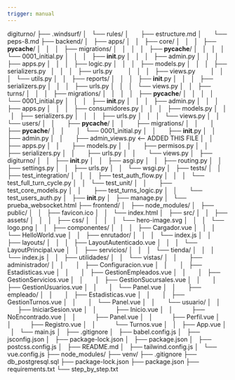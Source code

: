 ```yaml
---
trigger: manual
---
```


digiturno/
├── .windsurf/
│   └── rules/
│       ├── estructure.md
│       └── peps-8.md
├── backend/
│   ├── apps/
│   │   ├── core/
│   │   │   ├── __pycache__/
│   │   │   ├── migrations/
│   │   │   │   ├── __pycache__/
│   │   │   │   └── 0001_initial.py
│   │   │   ├── __init__.py
│   │   │   ├── admin.py
│   │   │   ├── apps.py
│   │   │   ├── logic.py
│   │   │   ├── models.py
│   │   │   ├── serializers.py  
│   │   │   ├── urls.py         
│   │   │   ├── views.py        
│   │   │   └── utils.py
│   │   ├── reports/
│   │   │   ├── __init__.py
│   │   │   ├── serializers.py
│   │   │   ├── urls.py
│   │   │   └── views.py
│   │   ├── turns/
│   │   │   ├── migrations/
│   │   │   │   ├── __pycache__/
│   │   │   │   └── 0001_initial.py
│   │   │   ├── __init__.py
│   │   │   ├── admin.py
│   │   │   ├── apps.py
│   │   │   ├── consumidores.py
│   │   │   ├── models.py
│   │   │   ├── serializers.py
│   │   │   ├── urls.py
│   │   │   └── views.py
│   │   └── users/
│   │       ├── __pycache__/
│   │       ├── migrations/
│   │       │   ├── __pycache__/
│   │       │   └── 0001_initial.py
│   │       ├── __init__.py
│   │       ├── admin.py
│   │       ├── admin_views.py  <-- ADDED THIS FILE
│   │       ├── apps.py
│   │       ├── models.py
│   │       ├── permisos.py
│   │       ├── serializers.py
│   │       ├── urls.py
│   │       └── views.py
│   ├── digiturno/
│   │   ├── __init__.py
│   │   ├── asgi.py
│   │   ├── routing.py
│   │   ├── settings.py
│   │   ├── urls.py
│   │   └── wsgi.py
│   ├── tests/
│   │   ├── test_integration/
│   │   │   ├── test_auth_flow.py
│   │   │   └── test_full_turn_cycle.py
│   │   └── test_unit/
│   │       ├── test_core_models.py
│   │       ├── test_turns_logic.py
│   │       └── test_users_auth.py
│   ├── __init__.py
│   ├── manage.py
│   └── prueba_websocket.html
├── frontend/
│   ├── node_modules/
│   ├── public/
│   │   ├── favicon.ico
│   │   └── index.html
│   ├── src/
│   │   ├── assets/
│   │   │   ├── css/
│   │   │   │   └── hero-image.svg
│   │   │   └── logo.png
│   │   ├── componentes/
│   │   │   ├── Cargador.vue
│   │   │   └── HelloWorld.vue
│   │   ├── enrutador/
│   │   │   └── index.js
│   │   ├── layouts/
│   │   │   ├── LayoutAutenticado.vue
│   │   │   └── LayoutPrincipal.vue
│   │   ├── servicios/
│   │   │   └── tienda/
│   │   │       └── index.js
│   │   ├── utilidades/
│   │   └── vistas/
│   │       ├── administrador/
│   │       │   ├── Configuracion.vue
│   │       │   ├── Estadisticas.vue
│   │       │   ├── GestionEmpleados.vue
│   │       │   ├── GestionServicios.vue
│   │       │   ├── GestionSucursales.vue
│   │       │   ├── GestionUsuarios.vue
│   │       │   └── Panel.vue
│   │       ├── empleado/
│   │       │   ├── Estadisticas.vue
│   │       │   ├── GestionTurnos.vue
│   │       │   └── Panel.vue
│   │       └── usuario/
│   │           ├── IniciarSesion.vue
│   │           ├── Inicio.vue
│   │           ├── NoEncontrado.vue
│   │           ├── Panel.vue
│   │           ├── Perfil.vue
│   │           ├── Registro.vue
│   │           └── Turnos.vue
│   │   ├── App.vue
│   │   └── main.js
│   ├── .gitignore
│   ├── babel.config.js
│   ├── jsconfig.json
│   ├── package-lock.json
│   ├── package.json
│   ├── postcss.config.js
│   ├── README.md
│   ├── tailwind.config.js
│   └── vue.config.js
├── node_modules/
├── venv/
├── .gitignore
├── db_postgresql.sql
├── package-lock.json
├── package.json
├── requirements.txt
└── step_by_step.txt